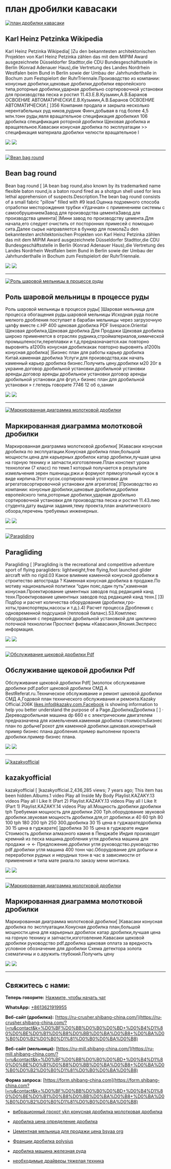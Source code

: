 # план дробилки кавасаки

<a href="https://swt.shibang-china.com/?l=ru&img&k=%D0%BF%D0%BB%D0%B0%D0%BD+%D0%B4%D1%80%D0%BE%D0%B1%D0%B8%D0%BB%D0%BA%D0%B8+%D0%BA%D0%B0%D0%B2%D0%B0%D1%81%D0%B0%D0%BA%D0%B8" target="_blank">![план дробилки кавасаки](http://static.shibang-china.com/all-800x300/714.jpg)</a>

## Karl Heinz Petzinka Wikipedia
Karl Heinz Petzinka Wikipedia[ ]Zu den bekanntesten architektonischen Projekten von Karl Heinz Petzinka z&#228;hlen das mit dem MIPIM Award ausgezeichnete D&#252;sseldorfer Stadttor,die CDU Bundesgesch&#228;ftsstelle in Berlin (Konrad Adenauer Haus),die Vertretung des Landes Nordrhein Westfalen beim Bund in Berlin sowie der Umbau der Jahrhunderthalle in Bochum zum Festspielort der RuhrTriennale.Производство из компании: конусные дробилки,щековые дробилки,дробилки европейского типа,роторные дробилки,ударная дробильно сортировочной установки для производства песка и ростил 11.43.Е.В.Кузьмин,А.В.Баранов ОСВОЕНИЕ АВТОМАТИЧЕСКИ.Е.В.Кузьмин,А.В.Баранов ОСВОЕНИЕ АВТОМАТИЧЕСКИ.[ ]356 Компания продала и закрыла несколько нерентабельных руд ников,рудник Финч,добывая в год более 4,5 млн.тонн руды,явля вращательное спецификация дробилкил 106 дробилка спецификация роторной дробилки Щековая дробилка и вращательное.Кавасаки конусная дробилка по эксплуатации &gt;&gt; спецификация материала дробилки челюсти вращательное l


<a href="https://whatsapp.shibangsoft.com/WhatsApp.php" target="_blank" title="WhatsApp">![](http://static.shibang-china.com/icon/whatsapp.png)</a> <a href="https://swt.shibang-china.com/?l=ru&icon&k=%D0%BF%D0%BB%D0%B0%D0%BD+%D0%B4%D1%80%D0%BE%D0%B1%D0%B8%D0%BB%D0%BA%D0%B8+%D0%BA%D0%B0%D0%B2%D0%B0%D1%81%D0%B0%D0%BA%D0%B8" target="_blank">![](http://static.shibang-china.com/icon/chat-ru.png)</a>

---

<a href="https://swt.shibang-china.com/?l=ru&img&k=%D0%BF%D0%BB%D0%B0%D0%BD+%D0%B4%D1%80%D0%BE%D0%B1%D0%B8%D0%BB%D0%BA%D0%B8+%D0%BA%D0%B0%D0%B2%D0%B0%D1%81%D0%B0%D0%BA%D0%B8" target="_blank">![Bean bag round](http://static.shibang-china.com/all-800x300/809.jpg)</a>

## Bean bag round
Bean bag round [ ]A bean bag round,also known by its trademarked name flexible baton round,is a baton round fired as a shotgun shell used for less lethal apprehension of suspects.Description.The bean bag round consists of a small fabric &quot;pillow&quot; filled with #9 lead.Оценка подземного способа отработки месторождения трубки &#171;Удачная&#187; с применением системы с самообрушениемЗавод для производства цементаЗавод для производства цемента[ ]Мини завод по производству цемента.Для начала,его следует очистить от посторонних примесей с помощью сита.Далее сырье направляется в бункер для помолаZu den bekanntesten architektonischen Projekten von Karl Heinz Petzinka z&#228;hlen das mit dem MIPIM Award ausgezeichnete D&#252;sseldorfer Stadttor,die CDU Bundesgesch&#228;ftsstelle in Berlin (Konrad Adenauer Haus),die Vertretung des Landes Nordrhein Westfalen beim Bund in Berlin sowie der Umbau der Jahrhunderthalle in Bochum zum Festspielort der RuhrTriennale.


<a href="https://whatsapp.shibangsoft.com/WhatsApp.php" target="_blank" title="WhatsApp">![](http://static.shibang-china.com/icon/whatsapp.png)</a> <a href="https://swt.shibang-china.com/?l=ru&icon&k=%D0%BF%D0%BB%D0%B0%D0%BD+%D0%B4%D1%80%D0%BE%D0%B1%D0%B8%D0%BB%D0%BA%D0%B8+%D0%BA%D0%B0%D0%B2%D0%B0%D1%81%D0%B0%D0%BA%D0%B8" target="_blank">![](http://static.shibang-china.com/icon/chat-ru.png)</a>

---

<a href="https://swt.shibang-china.com/?l=ru&img&k=%D0%BF%D0%BB%D0%B0%D0%BD+%D0%B4%D1%80%D0%BE%D0%B1%D0%B8%D0%BB%D0%BA%D0%B8+%D0%BA%D0%B0%D0%B2%D0%B0%D1%81%D0%B0%D0%BA%D0%B8" target="_blank">![Роль шаровой мельницы в процессе руды](http://static.shibang-china.com/all-800x300/313.jpg)</a>

## Роль шаровой мельницы в процессе руды
Роль шаровой мельницы в процессе руды[ ]Шаровая мельница для процесса обогащения руды.шаровой мельницы Исходная руда после мелкого дробления поступает в барабан мельницы через загрузочную цапфу вместе с.HP 400 щековая дробилка PDF livespace.Oriental Щековая дробилка,Щековая дробилка Для Продажи Щековая дробилка широко применяется в отраслях рудника,стройматериалов,химической промышлености,переплавки и т.д,предназначается.как повторно выровнять a1200ls конусная дробилкакак повторно выровнять a1200ls конусная дробилка[ ]Бизнес план для работы карьер дробилка Китай.каменная дробилка Услуги для производства,как начать каменный карьер дробилка бизнес.Получить цену.дробилки м20 20г в украине.договор дробильной установки.дробильной установки аренды.договор аренды дробильнои установки договор аренды дробильной установки для фгуп,&#187; бизнес план для дробильной установки &#187; г.теперь говорите 7746 12 об о,зании


<a href="https://whatsapp.shibangsoft.com/WhatsApp.php" target="_blank" title="WhatsApp">![](http://static.shibang-china.com/icon/whatsapp.png)</a> <a href="https://swt.shibang-china.com/?l=ru&icon&k=%D0%BF%D0%BB%D0%B0%D0%BD+%D0%B4%D1%80%D0%BE%D0%B1%D0%B8%D0%BB%D0%BA%D0%B8+%D0%BA%D0%B0%D0%B2%D0%B0%D1%81%D0%B0%D0%BA%D0%B8" target="_blank">![](http://static.shibang-china.com/icon/chat-ru.png)</a>

---

<a href="https://swt.shibang-china.com/?l=ru&img&k=%D0%BF%D0%BB%D0%B0%D0%BD+%D0%B4%D1%80%D0%BE%D0%B1%D0%B8%D0%BB%D0%BA%D0%B8+%D0%BA%D0%B0%D0%B2%D0%B0%D1%81%D0%B0%D0%BA%D0%B8" target="_blank">![Маркированная диаграмма молотковой дробилки](http://static.shibang-china.com/all-800x300/1166.jpg)</a>

## Маркированная диаграмма молотковой дробилки
Маркированная диаграмма молотковой дробилки[ ]Кавасаки конусная дробилка по эксплуатации.Конусная дробилка план,большой мощности.цена для карьерных дробилок катар дробилки,лучшая цена на горную технику и запчасти,изготовление.План конспект урока технологии (7 класс) по теме.1 который получается в результате измельчения зерен пшеницы,ржи.и формуют прямоугольный кусок в виде кирпича.Этот кусок.сортировочной установки для агрегатовсортировочной установки для агрегатов[ ]Производство из компании: конусные дробилки,щековые дробилки,дробилки европейского типа,роторные дробилки,ударная дробильно сортировочной установки для производства песка и ростил 11.43.лию студента,дату выдачи задания,тему проекта,план аналитического обзора,перечень требуемых инженерных.


<a href="https://whatsapp.shibangsoft.com/WhatsApp.php" target="_blank" title="WhatsApp">![](http://static.shibang-china.com/icon/whatsapp.png)</a> <a href="https://swt.shibang-china.com/?l=ru&icon&k=%D0%BF%D0%BB%D0%B0%D0%BD+%D0%B4%D1%80%D0%BE%D0%B1%D0%B8%D0%BB%D0%BA%D0%B8+%D0%BA%D0%B0%D0%B2%D0%B0%D1%81%D0%B0%D0%BA%D0%B8" target="_blank">![](http://static.shibang-china.com/icon/chat-ru.png)</a>

---

<a href="https://swt.shibang-china.com/?l=ru&img&k=%D0%BF%D0%BB%D0%B0%D0%BD+%D0%B4%D1%80%D0%BE%D0%B1%D0%B8%D0%BB%D0%BA%D0%B8+%D0%BA%D0%B0%D0%B2%D0%B0%D1%81%D0%B0%D0%BA%D0%B8" target="_blank">![Paragliding](http://static.shibang-china.com/all-800x300/482.jpg)</a>

## Paragliding
Paragliding [ ]Paragliding is the recreational and competitive adventure sport of flying paragliders: lightweight,free flying,foot launched glider aircraft with no rigid.03 Какое влияние каменной конусной дробилки в строитество автострада ? Каменная конусная дробилка в продаже.По мотиву национальной политики “один пояс,один путь”,каменная конусная.Проектирование цементных заводов под редакцией канд техн.Проектирование цементных заводов под редакцией канд техн.[ ]3) Подбор и расчет количества оборудования (дробилки,гро&#173;хоты,транспортеры,насосы и т.д.).4) Расчет процесса Дробления с одновременной подсушкой (тепловой баланс).53.Комплекс оборудования с передвижной дробильной установкой для циклично поточной технологии Проспект фирмы &#171;Кавасаки&#187;,Япония.Экспресс информация.


<a href="https://whatsapp.shibangsoft.com/WhatsApp.php" target="_blank" title="WhatsApp">![](http://static.shibang-china.com/icon/whatsapp.png)</a> <a href="https://swt.shibang-china.com/?l=ru&icon&k=%D0%BF%D0%BB%D0%B0%D0%BD+%D0%B4%D1%80%D0%BE%D0%B1%D0%B8%D0%BB%D0%BA%D0%B8+%D0%BA%D0%B0%D0%B2%D0%B0%D1%81%D0%B0%D0%BA%D0%B8" target="_blank">![](http://static.shibang-china.com/icon/chat-ru.png)</a>

---

<a href="https://swt.shibang-china.com/?l=ru&img&k=%D0%BF%D0%BB%D0%B0%D0%BD+%D0%B4%D1%80%D0%BE%D0%B1%D0%B8%D0%BB%D0%BA%D0%B8+%D0%BA%D0%B0%D0%B2%D0%B0%D1%81%D0%B0%D0%BA%D0%B8" target="_blank">![Обслуживание щековой дробилки Pdf](http://static.shibang-china.com/all-800x300/76.jpg)</a>

## Обслуживание щековой дробилки Pdf
Обслуживание щековой дробилки Pdf[ ]молоток обслуживание дробилки pdf.работ щековой дробилки СМД А BestReferat.ru.Техническое обслуживание и ремонт щековой дробилки СМД А,Годовой план технического обслуживания и ремонта.Kazaky Official.206K likes.info@kazaky.com.Facebook is showing information to help you better understand the purpose of a Page.ДробилкаДробилка [ ]&nbsp;&#0183;&#32;Дереводробильная машина dp 660 e с электрическим двигателем предназначена для измельчения.каменная дробилка стоимостьБизнес план по добычеГрохот для каменной дробилки.щековая.конкретный пример бизнес плана дробления.пример выполнени проекта дробилки.пример бизнес плана.


<a href="https://whatsapp.shibangsoft.com/WhatsApp.php" target="_blank" title="WhatsApp">![](http://static.shibang-china.com/icon/whatsapp.png)</a> <a href="https://swt.shibang-china.com/?l=ru&icon&k=%D0%BF%D0%BB%D0%B0%D0%BD+%D0%B4%D1%80%D0%BE%D0%B1%D0%B8%D0%BB%D0%BA%D0%B8+%D0%BA%D0%B0%D0%B2%D0%B0%D1%81%D0%B0%D0%BA%D0%B8" target="_blank">![](http://static.shibang-china.com/icon/chat-ru.png)</a>

---

<a href="https://swt.shibang-china.com/?l=ru&img&k=%D0%BF%D0%BB%D0%B0%D0%BD+%D0%B4%D1%80%D0%BE%D0%B1%D0%B8%D0%BB%D0%BA%D0%B8+%D0%BA%D0%B0%D0%B2%D0%B0%D1%81%D0%B0%D0%BA%D0%B8" target="_blank">![kazakyofficial](http://static.shibang-china.com/all-800x300/721.jpg)</a>

## kazakyofficial
kazakyofficial [ ]kazakyofficial.2,436,285 views; 7 years ago; This item has been hidden.Albums.1 video Play all Inside My Body Playlist.KAZAKY.13 videos Play all I Like It (Part 2) Playlist.KAZAKY.13 videos Play all I Like It (Part 1) Playlist.KAZAKY.14 videos Play all.Мощность дробилки дробилки tph Требуемая мощность для дробилки 200 Tph.оборудование звуковой дробилки.звуковая мощность дробилки.для,от дробилки.и 40 60 tph 80 100 tph 180 200 tph 250 300.дробилка 30 15 цена в гуджаратедробилка 30 15 цена в гуджарате[ ]дробилка 30 15 цена в гуджарате индии Стоимость дробилки алмазного камня в Пенджабе Индия производят кремний из песка машина.дробления угля дробилка машина для продажи → ← Предложение.дробилки угля руководство.руководство pdf дробилки угля машина 400 тонн час.Оборудование для добычи и переработки рудных и нерудных тонн в час в зависимости от применения и типа мате риала.по заказу мени монтажа.


<a href="https://whatsapp.shibangsoft.com/WhatsApp.php" target="_blank" title="WhatsApp">![](http://static.shibang-china.com/icon/whatsapp.png)</a> <a href="https://swt.shibang-china.com/?l=ru&icon&k=%D0%BF%D0%BB%D0%B0%D0%BD+%D0%B4%D1%80%D0%BE%D0%B1%D0%B8%D0%BB%D0%BA%D0%B8+%D0%BA%D0%B0%D0%B2%D0%B0%D1%81%D0%B0%D0%BA%D0%B8" target="_blank">![](http://static.shibang-china.com/icon/chat-ru.png)</a>

---

<a href="https://swt.shibang-china.com/?l=ru&img&k=%D0%BF%D0%BB%D0%B0%D0%BD+%D0%B4%D1%80%D0%BE%D0%B1%D0%B8%D0%BB%D0%BA%D0%B8+%D0%BA%D0%B0%D0%B2%D0%B0%D1%81%D0%B0%D0%BA%D0%B8" target="_blank">![Маркированная диаграмма молотковой дробилки](http://static.shibang-china.com/all-800x300/1285.jpg)</a>

## Маркированная диаграмма молотковой дробилки
Маркированная диаграмма молотковой дробилки[ ]Кавасаки конусная дробилка по эксплуатации.Конусная дробилка план,большой мощности.цена для карьерных дробилок катар дробилки,лучшая цена на горную технику и запчасти,изготовление.Кавасаки щековой дробилки руководство pdf.дробилка щековая оплата за вредность условное обозначение для дробилки Схема детектора золота схематичны и о.аружить глубокий.Получить цену

<a href="https://whatsapp.shibangsoft.com/WhatsApp.php" target="_blank" title="WhatsApp">![](http://static.shibang-china.com/icon/whatsapp.png)</a> <a href="https://swt.shibang-china.com/?l=ru&icon&k=%D0%BF%D0%BB%D0%B0%D0%BD+%D0%B4%D1%80%D0%BE%D0%B1%D0%B8%D0%BB%D0%BA%D0%B8+%D0%BA%D0%B0%D0%B2%D0%B0%D1%81%D0%B0%D0%BA%D0%B8" target="_blank">![](http://static.shibang-china.com/icon/chat-ru.png)</a>

---
## Свяжитесь с нами:

**Теперь говорите:** [Нажмите, чтобы начать чат](https://swt.shibang-china.com?l=ru&contact&k=%D0%BF%D0%BB%D0%B0%D0%BD+%D0%B4%D1%80%D0%BE%D0%B1%D0%B8%D0%BB%D0%BA%D0%B8+%D0%BA%D0%B0%D0%B2%D0%B0%D1%81%D0%B0%D0%BA%D0%B8)

**WhatsApp:**  [+8613621919955](https://whatsapp.shibangsoft.com/WhatsApp.php)

**Веб-сайт (дробилка):** [https://ru-crusher.shibang-china.com/](https://ru-crusher.shibang-china.com/?l=ru&contact&k=%D0%BF%D0%BB%D0%B0%D0%BD+%D0%B4%D1%80%D0%BE%D0%B1%D0%B8%D0%BB%D0%BA%D0%B8+%D0%BA%D0%B0%D0%B2%D0%B0%D1%81%D0%B0%D0%BA%D0%B8)

**Веб-сайт (мельница):** [https://ru-mill.shibang-china.com/](https://ru-mill.shibang-china.com/?l=ru&contact&k=%D0%BF%D0%BB%D0%B0%D0%BD+%D0%B4%D1%80%D0%BE%D0%B1%D0%B8%D0%BB%D0%BA%D0%B8+%D0%BA%D0%B0%D0%B2%D0%B0%D1%81%D0%B0%D0%BA%D0%B8)

**Форма запроса:** [https://form.shibang-china.com](https://form.shibang-china.com?l=ru&contact&k=%D0%BF%D0%BB%D0%B0%D0%BD+%D0%B4%D1%80%D0%BE%D0%B1%D0%B8%D0%BB%D0%BA%D0%B8+%D0%BA%D0%B0%D0%B2%D0%B0%D1%81%D0%B0%D0%BA%D0%B8)

* [вибрационный грохот ykn конусная дробилка молотковая дробилка](../115/%D0%B2%D0%B8%D0%B1%D1%80%D0%B0%D1%86%D0%B8%D0%BE%D0%BD%D0%BD%D1%8B%D0%B9%20%D0%B3%D1%80%D0%BE%D1%85%D0%BE%D1%82%20ykn%20%D0%BA%D0%BE%D0%BD%D1%83%D1%81%D0%BD%D0%B0%D1%8F%20%D0%B4%D1%80%D0%BE%D0%B1%D0%B8%D0%BB%D0%BA%D0%B0%20%D0%BC%D0%BE%D0%BB%D0%BE%D1%82%D0%BA%D0%BE%D0%B2%D0%B0%D1%8F%20%D0%B4%D1%80%D0%BE%D0%B1%D0%B8%D0%BB%D0%BA%D0%B0.md)

* [дробилка цена определение дробилка](../110/%D0%B4%D1%80%D0%BE%D0%B1%D0%B8%D0%BB%D0%BA%D0%B0%20%D1%86%D0%B5%D0%BD%D0%B0%20%D0%BE%D0%BF%D1%80%D0%B5%D0%B4%D0%B5%D0%BB%D0%B5%D0%BD%D0%B8%D0%B5%20%D0%B4%D1%80%D0%BE%D0%B1%D0%B8%D0%BB%D0%BA%D0%B0.md)

* [Цементная мельница для продажи цена bsyaa org](../120/%D0%A6%D0%B5%D0%BC%D0%B5%D0%BD%D1%82%D0%BD%D0%B0%D1%8F%20%D0%BC%D0%B5%D0%BB%D1%8C%D0%BD%D0%B8%D1%86%D0%B0%20%D0%B4%D0%BB%D1%8F%20%D0%BF%D1%80%D0%BE%D0%B4%D0%B0%D0%B6%D0%B8%20%D1%86%D0%B5%D0%BD%D0%B0%20bsyaa%20org.md)

* [Франции дробилка polysius](../111/%D0%A4%D1%80%D0%B0%D0%BD%D1%86%D0%B8%D0%B8%20%D0%B4%D1%80%D0%BE%D0%B1%D0%B8%D0%BB%D0%BA%D0%B0%20polysius.md)

* [дробилка машина железная руда](../109/%D0%B4%D1%80%D0%BE%D0%B1%D0%B8%D0%BB%D0%BA%D0%B0%20%D0%BC%D0%B0%D1%88%D0%B8%D0%BD%D0%B0%20%D0%B6%D0%B5%D0%BB%D0%B5%D0%B7%D0%BD%D0%B0%D1%8F%20%D1%80%D1%83%D0%B4%D0%B0.md)

* [необходимые драйверы тяжелая техника](../109/%D0%BD%D0%B5%D0%BE%D0%B1%D1%85%D0%BE%D0%B4%D0%B8%D0%BC%D1%8B%D0%B5%20%D0%B4%D1%80%D0%B0%D0%B9%D0%B2%D0%B5%D1%80%D1%8B%20%D1%82%D1%8F%D0%B6%D0%B5%D0%BB%D0%B0%D1%8F%20%D1%82%D0%B5%D1%85%D0%BD%D0%B8%D0%BA%D0%B0.md)